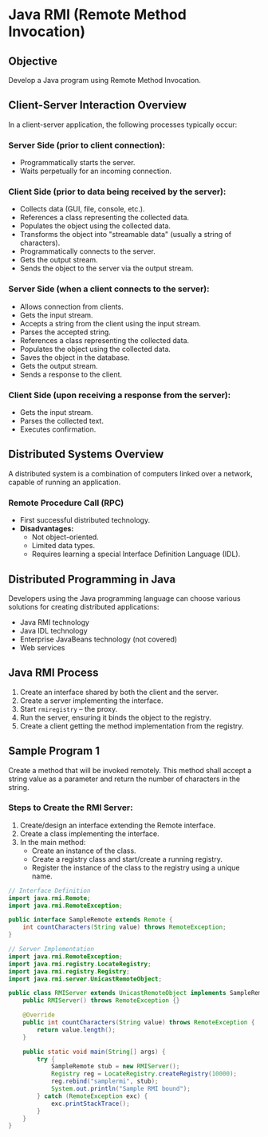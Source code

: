 # Java RMI (Remote Method Invocation)

## Objective
Develop a Java program using Remote Method Invocation.

## Client-Server Interaction Overview
In a client-server application, the following processes typically occur:

### Server Side (prior to client connection):
- Programmatically starts the server.
- Waits perpetually for an incoming connection.

### Client Side (prior to data being received by the server):
- Collects data (GUI, file, console, etc.).
- References a class representing the collected data.
- Populates the object using the collected data.
- Transforms the object into "streamable data" (usually a string of characters).
- Programmatically connects to the server.
- Gets the output stream.
- Sends the object to the server via the output stream.

### Server Side (when a client connects to the server):
- Allows connection from clients.
- Gets the input stream.
- Accepts a string from the client using the input stream.
- Parses the accepted string.
- References a class representing the collected data.
- Populates the object using the collected data.
- Saves the object in the database.
- Gets the output stream.
- Sends a response to the client.

### Client Side (upon receiving a response from the server):
- Gets the input stream.
- Parses the collected text.
- Executes confirmation.

## Distributed Systems Overview
A distributed system is a combination of computers linked over a network, capable of running an application.

### Remote Procedure Call (RPC)
- First successful distributed technology.
- **Disadvantages:**
    - Not object-oriented.
    - Limited data types.
    - Requires learning a special Interface Definition Language (IDL).

## Distributed Programming in Java
Developers using the Java programming language can choose various solutions for creating distributed applications:
- Java RMI technology
- Java IDL technology
- Enterprise JavaBeans technology (not covered)
- Web services

## Java RMI Process
1. Create an interface shared by both the client and the server.
2. Create a server implementing the interface.
3. Start `rmiregistry` – the proxy.
4. Run the server, ensuring it binds the object to the registry.
5. Create a client getting the method implementation from the registry.

## Sample Program 1
Create a method that will be invoked remotely. This method shall accept a string value as a parameter and return the number of characters in the string.

### Steps to Create the RMI Server:
1. Create/design an interface extending the Remote interface.
2. Create a class implementing the interface.
3. In the main method:
    - Create an instance of the class.
    - Create a registry class and start/create a running registry.
    - Register the instance of the class to the registry using a unique name.

```java
// Interface Definition
import java.rmi.Remote;
import java.rmi.RemoteException;

public interface SampleRemote extends Remote {
    int countCharacters(String value) throws RemoteException;
}

// Server Implementation
import java.rmi.RemoteException;
import java.rmi.registry.LocateRegistry;
import java.rmi.registry.Registry;
import java.rmi.server.UnicastRemoteObject;

public class RMIServer extends UnicastRemoteObject implements SampleRemote {
    public RMIServer() throws RemoteException {}

    @Override
    public int countCharacters(String value) throws RemoteException {
        return value.length();
    }

    public static void main(String[] args) {
        try {
            SampleRemote stub = new RMIServer();
            Registry reg = LocateRegistry.createRegistry(10000);
            reg.rebind("samplermi", stub);
            System.out.println("Sample RMI bound");
        } catch (RemoteException exc) {
            exc.printStackTrace();
        }
    }
}

